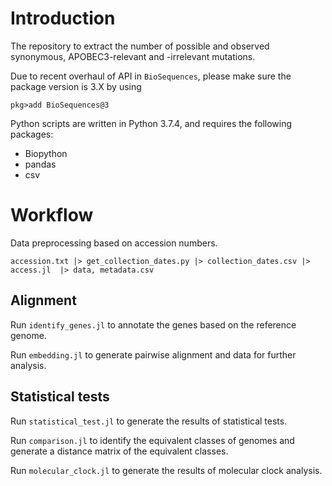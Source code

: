 # Introduction
The repository to extract the number of possible and observed
synonymous, APOBEC3-relevant and -irrelevant mutations.

Due to recent overhaul of API in `BioSequences`, please
make sure the package version is 3.X by using
```
pkg>add BioSequences@3
```
Python scripts are written in Python 3.7.4, and requires the following packages:
- Biopython
- pandas
- csv


# Workflow
Data preprocessing based on accession numbers.
```
accession.txt |> get_collection_dates.py |> collection_dates.csv |> access.jl  |> data, metadata.csv
```

## Alignment
Run `identify_genes.jl` to annotate the genes based on the reference genome.

Run `embedding.jl` to generate pairwise alignment and data for further analysis.

## Statistical tests
Run `statistical_test.jl` to generate the results of statistical tests.

Run `comparison.jl` to identify the equivalent classes of genomes and generate a distance matrix of the equivalent classes.

Run `molecular_clock.jl` to generate the results of molecular clock analysis.

